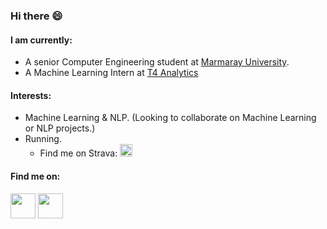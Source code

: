 ### Hi there 😄


#### I am currently: 
- A senior Computer Engineering student at [Marmaray University](https://www.marmara.edu.tr/en). 
- A Machine Learning Intern at [T4 Analytics](https://t4analytics.com/)


#### Interests: 
- Machine Learning & NLP. (Looking to collaborate on Machine Learning or NLP projects.)
- Running. 
  - Find me on Strava: [<img src="https://cdn.worldvectorlogo.com/logos/strava-2.svg" width=20 height="20"/>](https://www.strava.com/athletes/46693929)



#### Find me on: 
[<img src="https://img.icons8.com/color/48/000000/linkedin.png" width="40" height="40"/>](https://www.linkedin.com/in/asimokby/)
[<img src="https://cdn3.iconfinder.com/data/icons/logos-and-brands-adobe/512/189_Kaggle-512.png" width="40" height="40"/>](https://www.kaggle.com/asemokby)


